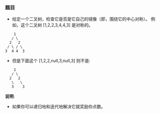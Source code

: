 ### 题目
* 给定一个二叉树，检查它是否是它自己的镜像（即，围绕它的中心对称）。
例如，这个二叉树 [1,2,2,3,4,4,3] 是对称的。
```
    1
   / \
  2   2
 / \ / \
3  4 4  3
```

* 但是下面这个 [1,2,2,null,3,null,3] 则不是:

```
    1
   / \
  2   2
   \   \
   3    3
```

**说明**:
* 如果你可以递归地和迭代地解决它就奖励你点数。
